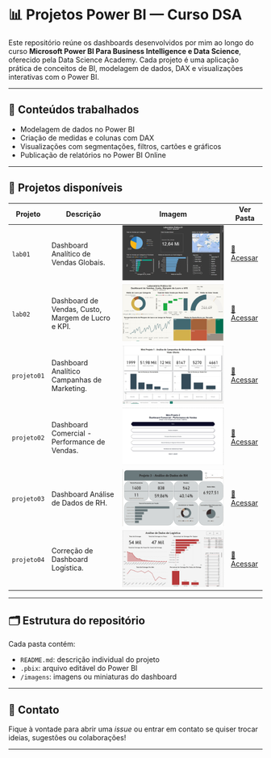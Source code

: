 # 📊 Projetos Power BI — Curso DSA

Este repositório reúne os dashboards desenvolvidos por mim ao longo do curso **Microsoft Power BI Para Business Intelligence e Data Science**, oferecido pela Data Science Academy.
Cada projeto é uma aplicação prática de conceitos de BI, modelagem de dados, DAX e visualizações interativas com o Power BI.

---

## 🧠 Conteúdos trabalhados

- Modelagem de dados no Power BI
- Criação de medidas e colunas com DAX
- Visualizações com segmentações, filtros, cartões e gráficos
- Publicação de relatórios no Power BI Online

---

## 📁 Projetos disponíveis

| Projeto      | Descrição                                             | Imagem                                         | Ver Pasta                |
|--------------|-------------------------------------------------------|------------------------------------------------|--------------------------|
| `lab01`      | Dashboard Analítico de Vendas Globais.                | ![](./lab01/imagens/dash1.jpg)                 | [📂 Acessar](./lab01)    |
| `lab02`      | Dashboard de Vendas, Custo, Margem de Lucro e KPI.    | ![](./lab02/imagens/dash2.jpg)                 | [📂 Acessar](./lab02)    |
| `projeto01`  | Dashboard Analítico Campanhas de Marketing.           | ![](./projeto01/imagens/dash3.jpg)             | [📂 Acessar](./projeto01)|
| `projeto02`  | Dashboard Comercial - Performance de Vendas.          | ![](./projeto02/Imagens/dash4.jpg)             | [📂 Acessar](./projeto02)|
| `projeto03`  | Dashboard Análise de Dados de RH.          | ![](./projeto03/imagens/dash5.jpg)             | [📂 Acessar](./projeto03)|
| `projeto04`  | Correção de Dashboard Logística.          | ![](./projeto04/imagens/dash6.jpg)             | [📂 Acessar](./projeto04)|

---

## 🗂 Estrutura do repositório

Cada pasta contém:

- `README.md`: descrição individual do projeto
- `.pbix`: arquivo editável do Power BI
- `/imagens`: imagens ou miniaturas do dashboard

---

## 💬 Contato

Fique à vontade para abrir uma *issue* ou entrar em contato se quiser trocar ideias, sugestões ou colaborações!

---